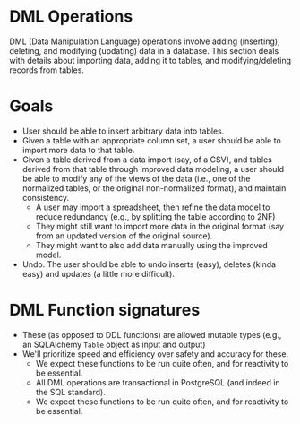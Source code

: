 # DML Operations

DML (Data Manipulation Language) operations involve adding (inserting), deleting, and modifying (updating) data in a database. This section deals with details about importing data, adding it to tables, and modifying/deleting records from tables.

# Goals
- User should be able to insert arbitrary data into tables.
- Given a table with an appropriate column set, a user should be able to import more data to that table.
- Given a table derived from a data import (say, of a CSV), and tables derived from that table through improved data modeling, a user should be able to modify any of the views of the data (i.e., one of the normalized tables, or the original non-normalized format), and maintain consistency.
  - A user may import a spreadsheet, then refine the data model to reduce redundancy (e.g., by splitting the table according to 2NF)
  - They might still want to import more data in the original format (say from an updated version of the original source).
  - They might want to also add data manually using the improved model.
- Undo. The user should be able to undo inserts (easy), deletes (kinda easy) and updates (a little more difficult).

# DML Function signatures
- These (as opposed to DDL functions) are allowed mutable types (e.g., an SQLAlchemy `Table` object as input and output)
- We'll prioritize speed and efficiency over safety and accuracy for these.
  - We expect these functions to be run quite often, and for reactivity to be essential.
  - All DML operations are transactional in PostgreSQL (and indeed in the SQL standard).
  - We expect these functions to be run quite often, and for reactivity to be essential.
